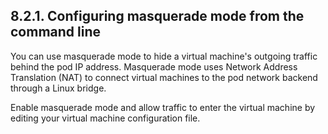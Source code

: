 ## 8.2.1. Configuring masquerade mode from the command line

You can use masquerade mode to hide a virtual machine's outgoing traffic behind the pod IP address. Masquerade mode uses Network Address Translation (NAT) to connect virtual machines to the pod network backend through a Linux bridge.

Enable masquerade mode and allow traffic to enter the virtual machine by editing your virtual machine configuration file.

